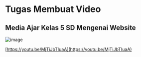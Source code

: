 # Tugas Membuat Video

## Media Ajar Kelas 5 SD Mengenai Website

![image](https://user-images.githubusercontent.com/46425489/210873886-3be47ae6-7818-4d3a-bc01-c419e164a67f.png)

[https://youtu.be/MjTiJbTIuaA](https://youtu.be/MjTiJbTIuaA)

